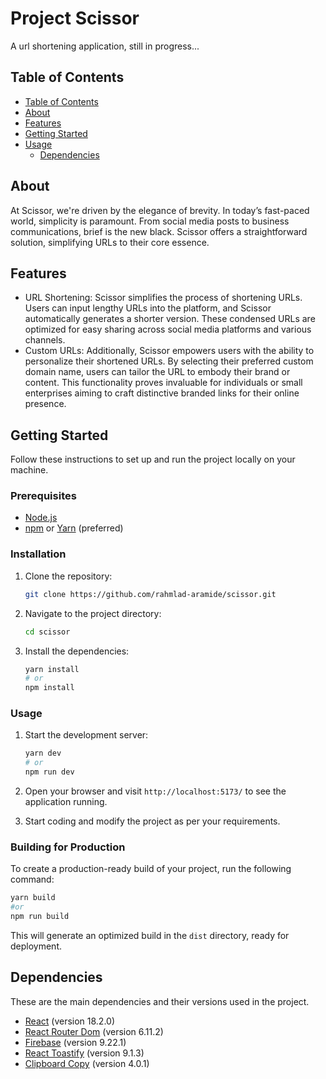 # Project Scissor

A url shortening application, still in progress...

## Table of Contents

- [Table of Contents](#table-of-contents)
- [About](#about)
- [Features](#features)
- [Getting Started](#getting-started)
- [Usage](#usage)
  - [Dependencies](#dependencies)

## About

At Scissor, we're driven by the elegance of brevity. In today’s fast-paced world, simplicity is paramount. From social media posts to business communications, brief is the new black. Scissor offers a straightforward solution, simplifying URLs to their core essence.

## Features

- URL Shortening:
Scissor simplifies the process of shortening URLs. Users can input lengthy URLs into the platform, and Scissor automatically generates a shorter version. These condensed URLs are optimized for easy sharing across social media platforms and various channels.
- Custom URLs:
Additionally, Scissor empowers users with the ability to personalize their shortened URLs. By selecting their preferred custom domain name, users can tailor the URL to embody their brand or content. This functionality proves invaluable for individuals or small enterprises aiming to craft distinctive branded links for their online presence.

## Getting Started

Follow these instructions to set up and run the project locally on your machine.

### Prerequisites

- [Node.js](https://nodejs.org) 
- [npm](https://www.npmjs.com) or [Yarn](https://yarnpkg.com) (preferred)

### Installation

1. Clone the repository:

   ```bash
   git clone https://github.com/rahmlad-aramide/scissor.git
   ```

2. Navigate to the project directory:

   ```bash
   cd scissor
   ```

3. Install the dependencies:

   ```bash
   yarn install
   # or 
   npm install
   ```

### Usage

1. Start the development server:

   ```bash
   yarn dev
   # or
   npm run dev
   ```

2. Open your browser and visit `http://localhost:5173/` to see the application running.

3. Start coding and modify the project as per your requirements.

### Building for Production

To create a production-ready build of your project, run the following command:

```bash
yarn build
#or 
npm run build
```

This will generate an optimized build in the `dist` directory, ready for deployment.

## Dependencies

These are the main dependencies and their versions used in the project.

- [React](https://reactjs.org) (version 18.2.0)
- [React Router Dom](https://reactrouter.com) (version 6.11.2)
- [Firebase](https://firebase.google.com) (version 9.22.1)
- [React Toastify](https://fkhadra.github.io/react-toastify/introduction) (version 9.1.3)
- [Clipboard Copy](https://www.npmjs.com/package/clipboard-copy) (version 4.0.1)

